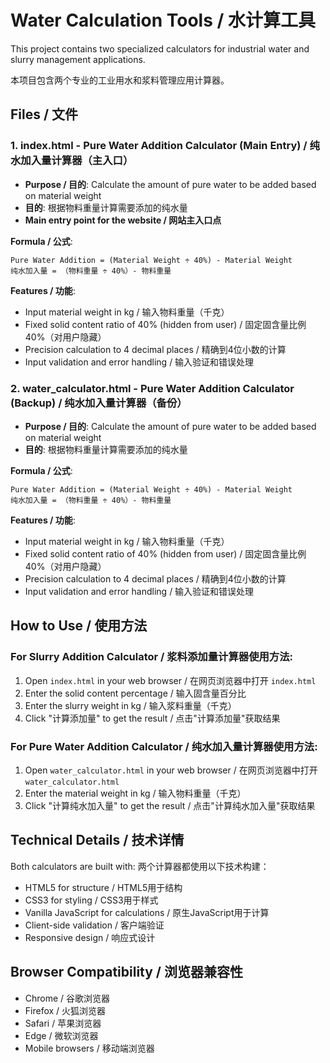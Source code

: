# Water Calculation Tools / 水计算工具

This project contains two specialized calculators for industrial water and slurry management applications.

本项目包含两个专业的工业用水和浆料管理应用计算器。

## Files / 文件

### 1. index.html - Pure Water Addition Calculator (Main Entry) / 纯水加入量计算器（主入口）
- **Purpose / 目的**: Calculate the amount of pure water to be added based on material weight
- **目的**: 根据物料重量计算需要添加的纯水量
- **Main entry point for the website / 网站主入口点**

**Formula / 公式**: 
```
Pure Water Addition = (Material Weight ÷ 40%) - Material Weight
纯水加入量 = （物料重量 ÷ 40%）- 物料重量
```

**Features / 功能**:
- Input material weight in kg / 输入物料重量（千克）
- Fixed solid content ratio of 40% (hidden from user) / 固定固含量比例40%（对用户隐藏）
- Precision calculation to 4 decimal places / 精确到4位小数的计算
- Input validation and error handling / 输入验证和错误处理

### 2. water_calculator.html - Pure Water Addition Calculator (Backup) / 纯水加入量计算器（备份）
- **Purpose / 目的**: Calculate the amount of pure water to be added based on material weight
- **目的**: 根据物料重量计算需要添加的纯水量

**Formula / 公式**: 
```
Pure Water Addition = (Material Weight ÷ 40%) - Material Weight
纯水加入量 = （物料重量 ÷ 40%）- 物料重量
```

**Features / 功能**:
- Input material weight in kg / 输入物料重量（千克）
- Fixed solid content ratio of 40% (hidden from user) / 固定固含量比例40%（对用户隐藏）
- Precision calculation to 4 decimal places / 精确到4位小数的计算
- Input validation and error handling / 输入验证和错误处理

## How to Use / 使用方法

### For Slurry Addition Calculator / 浆料添加量计算器使用方法:
1. Open `index.html` in your web browser / 在网页浏览器中打开 `index.html`
2. Enter the solid content percentage / 输入固含量百分比
3. Enter the slurry weight in kg / 输入浆料重量（千克）
4. Click "计算添加量" to get the result / 点击"计算添加量"获取结果

### For Pure Water Addition Calculator / 纯水加入量计算器使用方法:
1. Open `water_calculator.html` in your web browser / 在网页浏览器中打开 `water_calculator.html`
2. Enter the material weight in kg / 输入物料重量（千克）
3. Click "计算纯水加入量" to get the result / 点击"计算纯水加入量"获取结果

## Technical Details / 技术详情

Both calculators are built with:
两个计算器都使用以下技术构建：

- HTML5 for structure / HTML5用于结构
- CSS3 for styling / CSS3用于样式
- Vanilla JavaScript for calculations / 原生JavaScript用于计算
- Client-side validation / 客户端验证
- Responsive design / 响应式设计

## Browser Compatibility / 浏览器兼容性

- Chrome / 谷歌浏览器
- Firefox / 火狐浏览器
- Safari / 苹果浏览器
- Edge / 微软浏览器
- Mobile browsers / 移动端浏览器 
